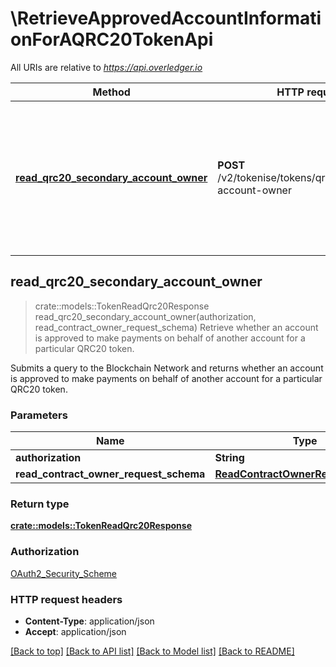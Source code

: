 # \RetrieveApprovedAccountInformationForAQRC20TokenApi

All URIs are relative to *https://api.overledger.io*

Method | HTTP request | Description
------------- | ------------- | -------------
[**read_qrc20_secondary_account_owner**](RetrieveApprovedAccountInformationForAQRC20TokenApi.md#read_qrc20_secondary_account_owner) | **POST** /v2/tokenise/tokens/qrc20/secondary-account-owner | Retrieve whether an account is approved to make payments on behalf of another account for a particular QRC20 token.



## read_qrc20_secondary_account_owner

> crate::models::TokenReadQrc20Response read_qrc20_secondary_account_owner(authorization, read_contract_owner_request_schema)
Retrieve whether an account is approved to make payments on behalf of another account for a particular QRC20 token.

Submits a query to the Blockchain Network and returns whether an account is approved to make payments on behalf of another account for a particular QRC20 token.

### Parameters


Name | Type | Description  | Required | Notes
------------- | ------------- | ------------- | ------------- | -------------
**authorization** | **String** |  | [required] |
**read_contract_owner_request_schema** | [**ReadContractOwnerRequestSchema**](ReadContractOwnerRequestSchema.md) |  | [required] |

### Return type

[**crate::models::TokenReadQrc20Response**](TokenReadQRC20Response.md)

### Authorization

[OAuth2_Security_Scheme](../README.md#OAuth2_Security_Scheme)

### HTTP request headers

- **Content-Type**: application/json
- **Accept**: application/json

[[Back to top]](#) [[Back to API list]](../README.md#documentation-for-api-endpoints) [[Back to Model list]](../README.md#documentation-for-models) [[Back to README]](../README.md)

